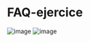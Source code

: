 # FAQ-ejercice
![image](https://github.com/GitNinja0/FAQ-ejercice/assets/146742892/892113f4-28d1-41a5-8d00-cf26b39ab071)
![image](https://github.com/GitNinja0/FAQ-ejercice/assets/146742892/b844e80e-5ea5-4383-9e9f-dc3248bd09ac)

